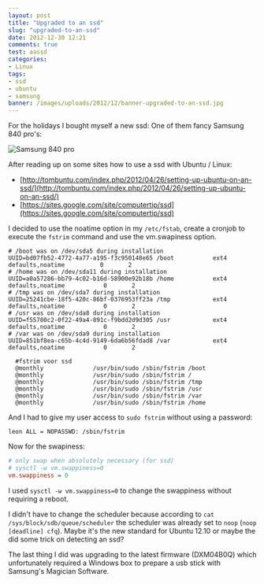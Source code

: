 ```yaml
---
layout: post
title: "Upgraded to an ssd"
slug: "upgraded-to-an-ssd"
date: 2012-12-30 12:21
comments: true
test: aassd
categories:
- Linux
tags:
- ssd
- ubuntu
- samsung
banner: /images/uploads/2012/12/banner-upgraded-to-an-ssd.jpg
---
```


For the holidays I bought myself a new ssd: One of them fancy Samsung 840 pro's:

![Samsung 840 pro](/images/uploads/2012/12/samsung-ssd-840-pro.jpg)

After reading up on some sites how to use a ssd with Ubuntu / Linux:

* [http://tombuntu.com/index.php/2012/04/26/setting-up-ubuntu-on-an-ssd/](http://tombuntu.com/index.php/2012/04/26/setting-up-ubuntu-on-an-ssd/)
* [https://sites.google.com/site/computertip/ssd](https://sites.google.com/site/computertip/ssd)

I decided to use the noatime option in my `/etc/fstab`, create a cronjob to execute the `fstrim` command and use the vm.swapiness option.

``` plain /etc/fstab
# /boot was on /dev/sda5 during installation
UUID=bd07fb52-4772-4a77-a195-f3c950148e65 /boot           ext4    defaults,noatime          0       2
# /home was on /dev/sda11 during installation
UUID=a0a57286-bb79-4c02-b16d-58900e92b18b /home           ext4    defaults,noatime           0       2
# /tmp was on /dev/sda7 during installation
UUID=25241cbe-18f5-420c-86bf-0376953ff23a /tmp            ext4    defaults,noatime           0       2
# /usr was on /dev/sda8 during installation
UUID=f55780c2-0f22-49a4-891c-f9bdd2d9d305 /usr            ext4    defaults,noatime           0       2
# /var was on /dev/sda9 during installation
UUID=851bf8ea-c65b-4c4d-9149-6da6b56fdad8 /var            ext4    defaults,noatime           0       2
```

``` plain crontab -l
  #fstrim voor ssd
  @monthly              /usr/bin/sudo /sbin/fstrim /boot
  @monthly              /usr/bin/sudo /sbin/fstrim /
  @monthly              /usr/bin/sudo /sbin/fstrim /tmp
  @monthly              /usr/bin/sudo /sbin/fstrim /usr
  @monthly              /usr/bin/sudo /sbin/fstrim /var
  @monthly              /usr/bin/sudo /sbin/fstrim /home
```

And I had to give my user access to `sudo fstrim` without using a password:

``` plain /etc/sudoers.d/leon
leon ALL = NOPASSWD: /sbin/fstrim
```

Now for the swapiness:

``` ini /etc/sysctl.conf
# only swap when absolutely necessary (for ssd)
# sysctl -w vm.swappiness=0
vm.swappiness = 0
```

I used `sysctl -w vm.swappiness=0` to change the swappiness without requiring a reboot.

I didn't have to change the scheduler because according to `cat /sys/block/sdb/queue/scheduler` the scheduler was already set to `noop` (`noop [deadline] cfq`). Maybe it's the new standard for Ubuntu 12.10 or maybe the did some trick on detecting an ssd?

The last thing I did was upgrading to the latest firmware (DXM04B0Q) which unfortunately required a Windows box to prepare a usb stick with Samsung's Magician Software.
